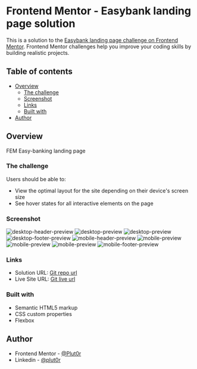 # Frontend Mentor - Easybank landing page solution

This is a solution to the [Easybank landing page challenge on Frontend Mentor](https://www.frontendmentor.io/challenges/easybank-landing-page-WaUhkoDN). Frontend Mentor challenges help you improve your coding skills by building realistic projects. 

## Table of contents

- [Overview](#overview)
  - [The challenge](#the-challenge)
  - [Screenshot](#screenshot)
  - [Links](#links)
  - [Built with](#built-with)
- [Author](#author)


## Overview

FEM Easy-banking landing page


### The challenge

Users should be able to:

- View the optimal layout for the site depending on their device's screen size
- See hover states for all interactive elements on the page

### Screenshot

![desktop-header-preview](./resources/screenshots/desktop-head.png)
![desktop-preview](./resources/screenshots/desktop-preview-2%20(4).png)
![desktop-preview](./resources/screenshots/desktop-preview-3%20(4).png)
![desktop-footer-preview](./resources/screenshots/desktop-footer.png)
![mobile-header-preview](./resources/screenshots/mobile-preview-1%20(6).png)
![mobile-preview](./resources/screenshots/mobile-preview-2%20(6).png)
![mobile-preview](./resources/screenshots/mobile-preview-3%20(4).png)
![mobile-preview](./resources/screenshots/mobile-preview-4%20(3).png)
![mobile-footer-preview](./resources/screenshots/mobile-footer.png)


### Links

- Solution URL: [Git repo url](https://github.com/Plut0r/Landing-page)
- Live Site URL: [Git live url](https://plut0r.github.io/Landing-page/)


### Built with

- Semantic HTML5 markup
- CSS custom properties
- Flexbox


## Author

- Frontend Mentor - [@Plut0r](https://www.frontendmentor.io/profile/Plut0r)
- Linkedin - [@plut0r](www.linkedin.com/in/plut0r)
